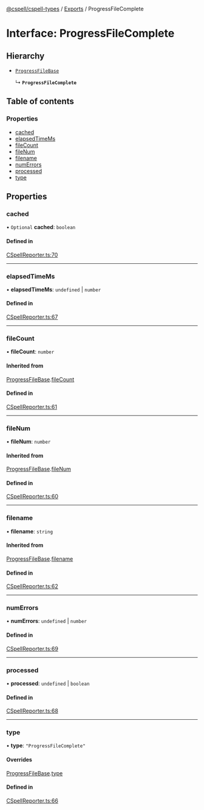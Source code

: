 [@cspell/cspell-types](../README.md) / [Exports](../modules.md) / ProgressFileComplete

# Interface: ProgressFileComplete

## Hierarchy

- [`ProgressFileBase`](ProgressFileBase.md)

  ↳ **`ProgressFileComplete`**

## Table of contents

### Properties

- [cached](ProgressFileComplete.md#cached)
- [elapsedTimeMs](ProgressFileComplete.md#elapsedtimems)
- [fileCount](ProgressFileComplete.md#filecount)
- [fileNum](ProgressFileComplete.md#filenum)
- [filename](ProgressFileComplete.md#filename)
- [numErrors](ProgressFileComplete.md#numerrors)
- [processed](ProgressFileComplete.md#processed)
- [type](ProgressFileComplete.md#type)

## Properties

### cached

• `Optional` **cached**: `boolean`

#### Defined in

[CSpellReporter.ts:70](https://github.com/streetsidesoftware/cspell/blob/875a61f/packages/cspell-types/src/CSpellReporter.ts#L70)

___

### elapsedTimeMs

• **elapsedTimeMs**: `undefined` \| `number`

#### Defined in

[CSpellReporter.ts:67](https://github.com/streetsidesoftware/cspell/blob/875a61f/packages/cspell-types/src/CSpellReporter.ts#L67)

___

### fileCount

• **fileCount**: `number`

#### Inherited from

[ProgressFileBase](ProgressFileBase.md).[fileCount](ProgressFileBase.md#filecount)

#### Defined in

[CSpellReporter.ts:61](https://github.com/streetsidesoftware/cspell/blob/875a61f/packages/cspell-types/src/CSpellReporter.ts#L61)

___

### fileNum

• **fileNum**: `number`

#### Inherited from

[ProgressFileBase](ProgressFileBase.md).[fileNum](ProgressFileBase.md#filenum)

#### Defined in

[CSpellReporter.ts:60](https://github.com/streetsidesoftware/cspell/blob/875a61f/packages/cspell-types/src/CSpellReporter.ts#L60)

___

### filename

• **filename**: `string`

#### Inherited from

[ProgressFileBase](ProgressFileBase.md).[filename](ProgressFileBase.md#filename)

#### Defined in

[CSpellReporter.ts:62](https://github.com/streetsidesoftware/cspell/blob/875a61f/packages/cspell-types/src/CSpellReporter.ts#L62)

___

### numErrors

• **numErrors**: `undefined` \| `number`

#### Defined in

[CSpellReporter.ts:69](https://github.com/streetsidesoftware/cspell/blob/875a61f/packages/cspell-types/src/CSpellReporter.ts#L69)

___

### processed

• **processed**: `undefined` \| `boolean`

#### Defined in

[CSpellReporter.ts:68](https://github.com/streetsidesoftware/cspell/blob/875a61f/packages/cspell-types/src/CSpellReporter.ts#L68)

___

### type

• **type**: ``"ProgressFileComplete"``

#### Overrides

[ProgressFileBase](ProgressFileBase.md).[type](ProgressFileBase.md#type)

#### Defined in

[CSpellReporter.ts:66](https://github.com/streetsidesoftware/cspell/blob/875a61f/packages/cspell-types/src/CSpellReporter.ts#L66)
